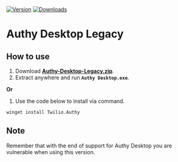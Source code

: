 [![Version](https://img.shields.io/badge/version-2.5.0-green)](https://github.com/KaioHSG/authy-desktop-legacy/releases/2.5.0)
[![Downloads](https://img.shields.io/github/downloads/KaioHSG/authy-desktop-legacy/total)](https://github.com/KaioHSG/authy-desktop-legacy/releases)

# Authy Desktop Legacy

## How to use

1. Download [**Authy-Desktop-Legacy.zip**](https://github.com/KaioHSG/authy-desktop-legacy/releases/latest).
2. Extract anywhere and run **`Authy Desktop.exe`**.

**Or**

1. Use the code below to install via command.

``` console
winget install Twilio.Authy
```

## Note

Remember that with the end of support for Authy Desktop you are vulnerable when using this version.
